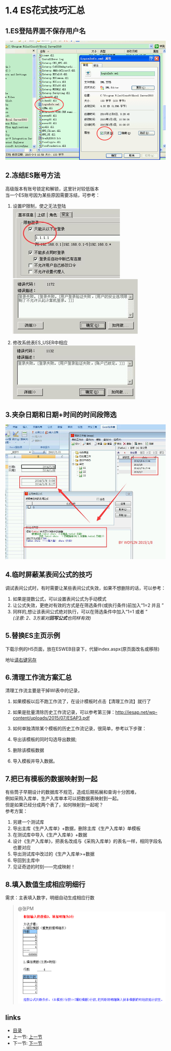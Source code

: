 # 1.4 ES花式技巧汇总

## 1.ES登陆界面不保存用户名
![](images/1.4.1.png) 

## 2.冻结ES账号方法
高级版本有账号锁定和解锁，这里针对较低版本  
当一个ES账号因为某些原因需要冻结，可参考：  

1. 设置IP限制，使之无法登陆  
![](images/1.4.2.jpg)  
![](images/1.4.3.jpg) 
  
2. 修改系统表ES_USER中相应  
![](images/1.4.4.jpg)

## 3.夹杂日期和日期+时间的时间段筛选 
![](images/1.4.5.jpg)

## 4.临时屏蔽某表间公式的技巧
调试表间公式时，有时需要让某些表间公式失效，如果不想删除的话，可以参考：  

1. 如果是提数公式，可以设置表间公式为手动模式  
2. 让公式失效，更绝对有效的方式是在筛选条件(或执行条件)前加入“1=2 并且 ”  
3. 同样的,想让该表间公式绝对执行，可以在筛选条件中加入“1=1 或者 ”   
*(注意: 2、3方案对**回写公式**也同样有效)*

## 5.替换ES主页示例
下载示例的H5页面，放在ESWEB目录下，代替index.aspx(原页面改名或移除)

地址[请右键另存](docs/index.htm)

## 6.清理工作流方案汇总
清理工作流主要是干掉WI表中的记录，

1. 如果模板以后不跑工作流了，在设计模板时点击【清理工作流】就行了

2. 如果是批量清除历史工作流记录，可以参考第三弹：http://iesap.net/wp-content/uploads/2015/07/ESAP3.pdf

3. 如何单独清除某个模板的历史工作流记录，很简单，参考以下步骤：
  1. 导出该模板的同时勾选导出数据;
  2. 删除该模板数据
  3. 导入模板并导入数据。

## 7.把已有模板的数据映射到一起
有些筒子早期设计的数据库不规范，造成后期拓展和查询十分困难，  
例如采购入库单，生产入库单本可以把数据表映射到一起。  
但是如果已经分成两个表了，如何映射到一起呢？  
参考方案：  
 1. 另建一个测试库
 2. 导出主库《生产入库单》+数据，删除主库《生产入库单》单模板
 3. 在测试库中导入《生产入库单》+数据
 4. 设计《生产入库单》，把表名改成与《采购入库单》的表名一样，相同字段名也要对应
 5. 导出测试库中改过的《生产入库单>+数据
 6. 导回到主库中
 7. 见证奇迹的时刻——完成映射！

## 8.填入数值生成相应明细行
需求：主表填入数字，明细自动生成相应行数    
> @张PM  
![](images/1.4.6.png)

## links
  * [目录](<preface.md>)
  * 上一节: [上一节](<01.3.md>)
  * 下一节: [下一节](<01.5.md>)
